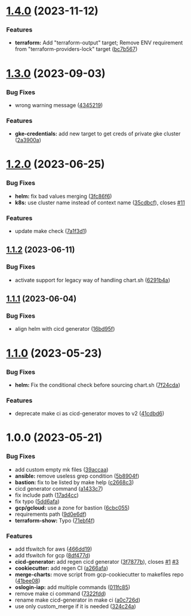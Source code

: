 # [1.4.0](https://git.sk5.io/skale-5/makefiles/compare/v1.3.0...v1.4.0) (2023-11-12)


### Features

* **terraform:** Add "terraform-output" target; Remove ENV requirement from "terraform-providers-lock" target ([bc7b567](https://git.sk5.io/skale-5/makefiles/commit/bc7b5675fb30deadf18cc7bc864dddd4f9f5e96d))

# [1.3.0](https://git.sk5.io/skale-5/makefiles/compare/v1.2.0...v1.3.0) (2023-09-03)


### Bug Fixes

* wrong warning message ([4345219](https://git.sk5.io/skale-5/makefiles/commit/43452199c72781053a864f05363dd5ac56213a6c))


### Features

* **gke-credentials:** add new target to get creds of private gke cluster ([2a3900a](https://git.sk5.io/skale-5/makefiles/commit/2a3900ab64a2791461d03e9b6ddc0619fa871a9c))

# [1.2.0](https://git.sk5.io/skale-5/makefiles/compare/v1.1.2...v1.2.0) (2023-06-25)


### Bug Fixes

* **helm:** fix bad values merging ([3fc86f6](https://git.sk5.io/skale-5/makefiles/commit/3fc86f6c05442b76f37d503f6667a9e33b9504bc))
* **k8s:** use cluster name instead of context name ([35cdbcf](https://git.sk5.io/skale-5/makefiles/commit/35cdbcf430e63728f5b89110cb6122b453f0391d)), closes [#11](https://git.sk5.io/skale-5/makefiles/issues/11)


### Features

* update make check ([7a1f3d1](https://git.sk5.io/skale-5/makefiles/commit/7a1f3d1d1ac8228ea51782b7f02ddb9c62d0af55))

## [1.1.2](https://git.sk5.io/skale-5/makefiles/compare/v1.1.1...v1.1.2) (2023-06-11)


### Bug Fixes

* activate support for legacy way of handling chart.sh ([6291b4a](https://git.sk5.io/skale-5/makefiles/commit/6291b4af3271812adabaf5d4576cab3366ddc0d1))

## [1.1.1](https://git.sk5.io/skale-5/makefiles/compare/v1.1.0...v1.1.1) (2023-06-04)


### Bug Fixes

* align helm with cicd generator ([16bd95f](https://git.sk5.io/skale-5/makefiles/commit/16bd95f0477a308102f36ea28dcaf94dac0379b6))

# [1.1.0](https://git.sk5.io/skale-5/makefiles/compare/v1.0.0...v1.1.0) (2023-05-23)


### Bug Fixes

* **helm:** Fix the conditional check before sourcing chart.sh ([7f24cda](https://git.sk5.io/skale-5/makefiles/commit/7f24cda9df057187063a03a0a4e10d295b003c3c))


### Features

* deprecate make ci as cicd-generator moves to v2 ([41cdbd6](https://git.sk5.io/skale-5/makefiles/commit/41cdbd65c1dedd8799ed9069fc3e30de63c3bc8b))

# 1.0.0 (2023-05-21)


### Bug Fixes

* add custom empty mk files ([39accaa](https://git.sk5.io/skale-5/makefiles/commit/39accaaa51bdd1b46d752bbdefd0e74fcb160db8))
* **ansible:** remove useless grep condition ([5b8904f](https://git.sk5.io/skale-5/makefiles/commit/5b8904f840b25b9a840bd1bd993c09ef779215f7))
* **bastion:** fix to be listed by make help ([c2668c3](https://git.sk5.io/skale-5/makefiles/commit/c2668c3a110c9cc2f6cd20d157c39e25d69dca04))
* cicd generator command ([a1433c7](https://git.sk5.io/skale-5/makefiles/commit/a1433c7d272467ab148869e3ce95d2844c174a22))
* fix include path ([17ad4cc](https://git.sk5.io/skale-5/makefiles/commit/17ad4ccc3e625aa700a6d8cf7458d80c2c7a2e9d))
* fix typo ([5dd6afa](https://git.sk5.io/skale-5/makefiles/commit/5dd6afab5827920b4aca734200e4b83339bb6be5))
* **gcp/gcloud:** use a zone for bastion ([6cbc055](https://git.sk5.io/skale-5/makefiles/commit/6cbc055bb3ea77afc3f9409af5676afb170aef80))
* requirements path ([9d0e6df](https://git.sk5.io/skale-5/makefiles/commit/9d0e6dfbcceeda707fefb0483b1a9057423faa58))
* **terraform-show:** Typo ([71ebf4f](https://git.sk5.io/skale-5/makefiles/commit/71ebf4f0abe86aa8f694ad9bbe2dc4637044e11c))


### Features

* add tfswitch for aws ([466dd19](https://git.sk5.io/skale-5/makefiles/commit/466dd19a8d2f8713342ce7378ee1c190b938ce8b))
* add tfswitch for gcp ([8df477d](https://git.sk5.io/skale-5/makefiles/commit/8df477d90ca00bd8cef99f13fe987767fd6c96a7))
* **cicd-generator:** add regen cicd generator ([3f7877b](https://git.sk5.io/skale-5/makefiles/commit/3f7877ba48752deb4ccc4561898c8c545b43a7b9)), closes [#1](https://git.sk5.io/skale-5/makefiles/issues/1) [#3](https://git.sk5.io/skale-5/makefiles/issues/3)
* **cookiecutter:** add regen CI ([a266afa](https://git.sk5.io/skale-5/makefiles/commit/a266afa06ead9172e2191949e2ac234fc6630729))
* **merge-charts:** move script from gcp-cookiecutter to makefiles repo ([41bee08](https://git.sk5.io/skale-5/makefiles/commit/41bee085f764cfd154441aee8c3c83c8c1b02998))
* **oslogin-iap:** add multiple commands ([011fc85](https://git.sk5.io/skale-5/makefiles/commit/011fc855d014a721663c8d84f35d93cee64d87e8))
* remove make ci command ([7322fdd](https://git.sk5.io/skale-5/makefiles/commit/7322fdd27aadf25be05dcc59583089a314dbfc8c))
* rename make cicd-generator in make ci ([a0c726d](https://git.sk5.io/skale-5/makefiles/commit/a0c726de90821b2cecc2e8dc9dcbdd44c1f53e4a))
* use only custom_merge if it is needed ([324c24a](https://git.sk5.io/skale-5/makefiles/commit/324c24aa87116117c5a61139add33cf9958e4dd8))
